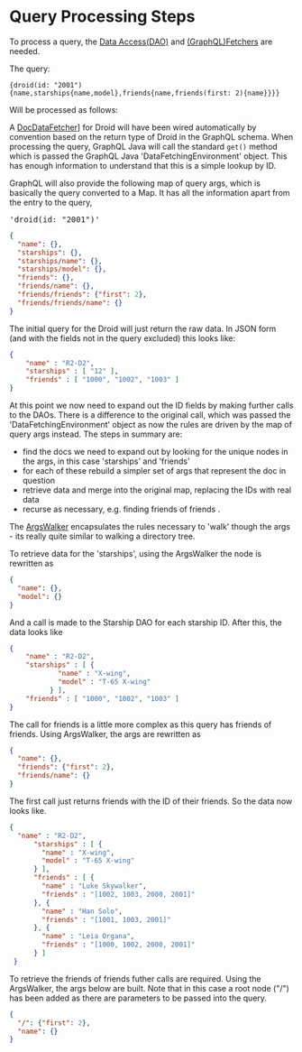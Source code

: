 # Query Processing Steps

To process a query, the [Data Access(DAO)](daos) and [(GraphQL)Fetchers](fetchers) are needed. 
 
The query: 

```
{droid(id: "2001"){name,starships{name,model},friends{name,friends(first: 2){name}}}}
``` 

Will be processed as follows: 

A [DocDataFetcher](https://github.com/ianmorgan/graph-store/blob/master/src/main/java/ianmorgan/graphstore/graphql/DocDataFetcher.kt)] 
for Droid will have been wired automatically by convention based on the 
return type of Droid in the GraphQL schema. When processing the query, GraphQL Java will call the
standard <code>get()</code> method which is passed the GraphQL Java 
'DataFetchingEnvironment' object. This has enough information to understand that this is a simple 
lookup by ID. 

GraphQL will also provide the following map of query args, which is basically the query converted to 
a Map. It has all the information apart from the entry to the query, <pre>'droid(id: "2001")'</pre> 

```json
{
  "name": {},
  "starships": {},
  "starships/name": {},
  "starships/model": {},
  "friends": {},
  "friends/name": {},
  "friends/friends": {"first": 2},
  "friends/friends/name": {}
}
```

The initial query for the Droid will just return the raw data. In JSON form (and with the fields not in the query 
excluded) this looks like:

```json
{
    "name" : "R2-D2",
    "starships" : [ "12" ],
    "friends" : [ "1000", "1002", "1003" ]
}
```

At this point we now need to expand out the ID fields by making further calls to the DAOs. There is a difference 
to the original call, which was passed the 'DataFetchingEnvironment' object as now the rules are driven by the map of 
query args instead. The steps in summary are: 

* find the docs we need to expand out by looking for the unique nodes in the args, in this case 'starships' and 'friends'
* for each of these rebuild a simpler set of args that represent the doc in question
* retrieve data and merge into the original map, replacing the IDs with real data
* recurse as necessary, e.g. finding friends of friends .

The [ArgsWalker](https://github.com/ianmorgan/graph-store/blob/master/src/main/java/ianmorgan/graphstore/graphql/ArgsWalker.kt)
encapsulates the rules necessary to 'walk' though the args - its really quite similar to walking a directory tree.

To retrieve data for the 'starships', using the ArgsWalker the node is rewritten as 
```json
{
  "name": {},
  "model": {}
}
```

And a call is made to the Starship DAO for each starship ID. After this, the data looks like 

```json
{
    "name" : "R2-D2",
    "starships" : [ {
            "name" : "X-wing",
            "model" : "T-65 X-wing"
          } ],
    "friends" : [ "1000", "1002", "1003" ]
}
```

The call for friends is a little more complex as this query has friends of friends. Using ArgsWalker,
the args are rewritten as 

```json
{
  "name": {},
  "friends": {"first": 2},
  "friends/name": {}
}
```

The first call just returns friends with the ID of their 
friends. So the data now looks like.

```json
{
  "name" : "R2-D2",
      "starships" : [ {
        "name" : "X-wing",
        "model" : "T-65 X-wing"
      } ],
      "friends" : [ {
        "name" : "Luke Skywalker",
        "friends" : "[1002, 1003, 2000, 2001]"
      }, {
        "name" : "Han Solo",
        "friends" : "[1001, 1003, 2001]"
      }, {
        "name" : "Leia Organa",
        "friends" : "[1000, 1002, 2000, 2001]"
      } ]
 }
```

To retrieve the friends of friends futher calls are required. Using the ArgsWalker, the args below are built. Note 
that in this case a root node ("/") has been added as there are parameters to be passed into the query. 

```json
{
  "/": {"first": 2},
  "name": {}
}
```




